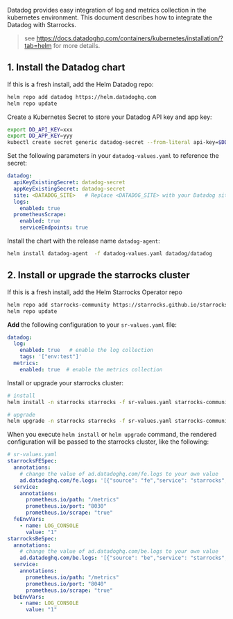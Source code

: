 Datadog provides easy integration of log and metrics collection in the kubernetes environment.
This document describes how to integrate the Datadog with Starrocks.

> see https://docs.datadoghq.com/containers/kubernetes/installation/?tab=helm for more details.

## 1. Install the Datadog chart

If this is a fresh install, add the Helm Datadog repo:

```bash
helm repo add datadog https://helm.datadoghq.com
helm repo update
```

Create a Kubernetes Secret to store your Datadog API key and app key:

```bash
export DD_API_KEY=xxx
export DD_APP_KEY=yyy
kubectl create secret generic datadog-secret --from-literal api-key=$DD_API_KEY --from-literal app-key=$DD_APP_KEY
```

Set the following parameters in your `datadog-values.yaml` to reference the secret:

```yaml
datadog:
  apiKeyExistingSecret: datadog-secret
  appKeyExistingSecret: datadog-secret
  site: <DATADOG_SITE>   # Replace <DATADOG_SITE> with your Datadog site.
  logs:
    enabled: true
  prometheusScrape:
    enabled: true
    serviceEndpoints: true
```

Install the chart with the release name `datadog-agent`:

```bash
helm install datadog-agent  -f datadog-values.yaml datadog/datadog
```

## 2. Install or upgrade the starrocks cluster

If this is a fresh install, add the Helm Starrocks Operator repo

```bash
helm repo add starrocks-community https://starrocks.github.io/starrocks-kubernetes-operator
helm repo update
```

**Add** the following configuration to your `sr-values.yaml` file:

```yaml
datadog:
  log:
    enabled: true   # enable the log collection
    tags: '["env:test"]'
  metrics:
    enabled: true  # enable the metrics collection
```

Install or upgrade your starrocks cluster:

```bash
# install
helm install -n starrocks starrocks -f sr-values.yaml starrocks-community/kube-starrocks

# upgrade
helm upgrade -n starrocks starrocks -f sr-values.yaml starrocks-community/kube-starrocks
```

When you execute `helm install` or `helm upgrade` command, the rendered configuration will be passed to the starrocks
cluster, like the following:

```yaml
# sr-values.yaml
starrocksFESpec:
  annotations:
    # change the value of ad.datadoghq.com/fe.logs to your own value
    ad.datadoghq.com/fe.logs: '[{"source": "fe","service": "starrocks","tags": ["env:test"]}]'
  service:
    annotations:
      prometheus.io/path: "/metrics"
      prometheus.io/port: "8030"
      prometheus.io/scrape: "true"
  feEnvVars:
    - name: LOG_CONSOLE
      value: "1"
starrocksBeSpec:
  annotations:
    # change the value of ad.datadoghq.com/be.logs to your own value
    ad.datadoghq.com/be.logs: '[{"source": "be","service": "starrocks","tags": ["env:test"]}]'
  service:
    annotations:
      prometheus.io/path: "/metrics"
      prometheus.io/port: "8040"
      prometheus.io/scrape: "true"
  beEnvVars:
    - name: LOG_CONSOLE
      value: "1"
```